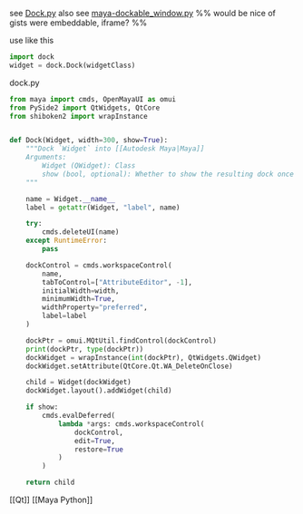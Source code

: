 see [Dock.py](https://gist.github.com/mottosso/c853b6fd9fb963e6f3e7c7a4f53b649d)
also see [maya-dockable_window.py](https://gist.github.com/Kif11/cdd4a68a2133aa42a582)
%% would be nice of gists were embeddable, iframe? %%

use like this
```python
import dock
widget = dock.Dock(widgetClass)
```

dock.py
```python
from maya import cmds, OpenMayaUI as omui
from PySide2 import QtWidgets, QtCore
from shiboken2 import wrapInstance


def Dock(Widget, width=300, show=True):
    """Dock `Widget` into [[Autodesk Maya|Maya]]
    Arguments:
        Widget (QWidget): Class
        show (bool, optional): Whether to show the resulting dock once created
    """

    name = Widget.__name__
    label = getattr(Widget, "label", name)

    try:
        cmds.deleteUI(name)
    except RuntimeError:
        pass

    dockControl = cmds.workspaceControl(
        name,
        tabToControl=["AttributeEditor", -1],
        initialWidth=width,
        minimumWidth=True,
        widthProperty="preferred",
        label=label
    )

    dockPtr = omui.MQtUtil.findControl(dockControl)
    print(dockPtr, type(dockPtr))
    dockWidget = wrapInstance(int(dockPtr), QtWidgets.QWidget)
    dockWidget.setAttribute(QtCore.Qt.WA_DeleteOnClose)

    child = Widget(dockWidget)
    dockWidget.layout().addWidget(child)

    if show:
        cmds.evalDeferred(
            lambda *args: cmds.workspaceControl(
                dockControl,
                edit=True,
                restore=True
            )
        )

    return child
```

[[Qt]]
[[Maya Python]]
